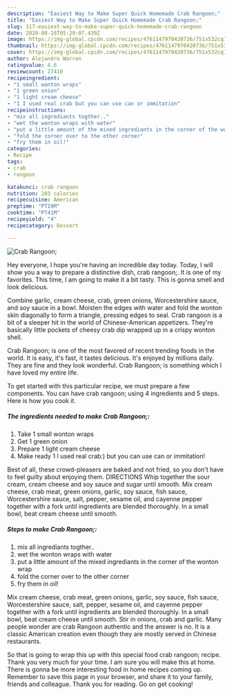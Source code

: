 ```yaml
---
description: "Easiest Way to Make Super Quick Homemade Crab Rangoon;"
title: "Easiest Way to Make Super Quick Homemade Crab Rangoon;"
slug: 117-easiest-way-to-make-super-quick-homemade-crab-rangoon
date: 2020-08-16T05:29:07.439Z
image: https://img-global.cpcdn.com/recipes/4761147970420736/751x532cq70/crab-rangoon-recipe-main-photo.jpg
thumbnail: https://img-global.cpcdn.com/recipes/4761147970420736/751x532cq70/crab-rangoon-recipe-main-photo.jpg
cover: https://img-global.cpcdn.com/recipes/4761147970420736/751x532cq70/crab-rangoon-recipe-main-photo.jpg
author: Alejandro Warren
ratingvalue: 4.6
reviewcount: 27410
recipeingredient:
- "1 small wonton wraps"
- "1 green onion"
- "1 light cream cheese"
- "1 I used real crab but you can use can or immitation"
recipeinstructions:
- "mix all ingrediants togther.."
- "wet the wonton wraps with water"
- "put a little amount of the mixed ingrediants in the corner of the wonton wrap"
- "fold the corner over to the other corner"
- "fry them in oil!"
categories:
- Recipe
tags:
- crab
- rangoon

katakunci: crab rangoon 
nutrition: 203 calories
recipecuisine: American
preptime: "PT19M"
cooktime: "PT41M"
recipeyield: "4"
recipecategory: Dessert

---
```



![Crab Rangoon;](https://img-global.cpcdn.com/recipes/4761147970420736/751x532cq70/crab-rangoon-recipe-main-photo.jpg)

Hey everyone, I hope you're having an incredible day today. Today, I will show you a way to prepare a distinctive dish, crab rangoon;. It is one of my favorites. This time, I am going to make it a bit tasty. This is gonna smell and look delicious.

Combine garlic, cream cheese, crab, green onions, Worcestershire sauce, and soy sauce in a bowl. Moisten the edges with water and fold the wonton skin diagonally to form a triangle, pressing edges to seal. Crab rangoon is a bit of a sleeper hit in the world of Chinese-American appetizers. They&#39;re basically little pockets of cheesy crab dip wrapped up in a crispy wonton shell.

Crab Rangoon; is one of the most favored of recent trending foods in the world. It is easy, it's fast, it tastes delicious. It's enjoyed by millions daily. They are fine and they look wonderful. Crab Rangoon; is something which I have loved my entire life.


To get started with this particular recipe, we must prepare a few components. You can have crab rangoon; using 4 ingredients and 5 steps. Here is how you cook it.

<!--inarticleads1-->

##### The ingredients needed to make Crab Rangoon;:

1. Take 1 small wonton wraps
1. Get 1 green onion
1. Prepare 1 light cream cheese
1. Make ready 1 I used real crab:) but you can use can or immitation!


Best of all, these crowd-pleasers are baked and not fried, so you don&#39;t have to feel guilty about enjoying them. DIRECTIONS Whip together the sour cream, cream cheese and soy sauce and sugar until smooth. Mix cream cheese, crab meat, green onions, garlic, soy sauce, fish sauce, Worcestershire sauce, salt, pepper, sesame oil, and cayenne pepper together with a fork until ingredients are blended thoroughly. In a small bowl, beat cream cheese until smooth. 

<!--inarticleads2-->

##### Steps to make Crab Rangoon;:

1. mix all ingrediants togther..
1. wet the wonton wraps with water
1. put a little amount of the mixed ingrediants in the corner of the wonton wrap
1. fold the corner over to the other corner
1. fry them in oil!


Mix cream cheese, crab meat, green onions, garlic, soy sauce, fish sauce, Worcestershire sauce, salt, pepper, sesame oil, and cayenne pepper together with a fork until ingredients are blended thoroughly. In a small bowl, beat cream cheese until smooth. Stir in onions, crab and garlic. Many people wonder are crab Rangoon authentic and the answer is no. It is a classic American creation even though they are mostly served in Chinese restaurants. 

So that is going to wrap this up with this special food crab rangoon; recipe. Thank you very much for your time. I am sure you will make this at home. There is gonna be more interesting food in home recipes coming up. Remember to save this page in your browser, and share it to your family, friends and colleague. Thank you for reading. Go on get cooking!
